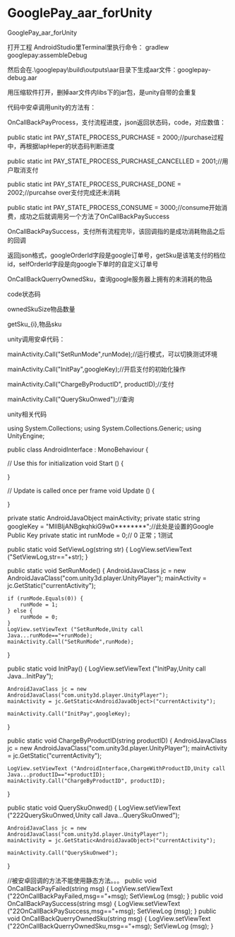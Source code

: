 # GooglePay_aar_forUnity
GooglePay_aar_forUnity

打开工程 AndroidStudio里Terminal里执行命令： gradlew googlepay:assembleDebug


然后会在.\googlepay\build\outputs\aar目录下生成aar文件：googlepay-debug.aar


用压缩软件打开，删掉aar文件内libs下的jar包，是unity自带的会重复



代码中安卓调用unity的方法有：


OnCallBackPayProcess，支付流程进度，json返回状态码，code，对应数值：


public static int PAY_STATE_PROCESS_PURCHASE = 2000;//purchase过程中，再根据IapHeper的状态码判断进度


public static int PAY_STATE_PROCESS_PURCHASE_CANCELLED = 2001;//用户取消支付


public static int PAY_STATE_PROCESS_PURCHASE_DONE = 2002;//purcahse over支付完成还未消耗


public static int PAY_STATE_PROCESS_CONSUME = 3000;//consume开始消费，成功之后就调用另一个方法了OnCallBackPaySuccess



OnCallBackPaySuccess，支付所有流程完毕，该回调指的是成功消耗物品之后的回调


返回json格式，googleOrderId字段是google订单号，getSku是该笔支付的档位id，selfOrderId字段是向google下单时的自定义订单号



OnCallBackQuerryOwnedSku，查询google服务器上拥有的未消耗的物品

code状态码

ownedSkuSize物品数量

getSku_{i},物品sku





unity调用安卓代码：

mainActivity.Call("SetRunMode",runMode);//运行模式，可以切换测试环境

mainActivity.Call("InitPay",googleKey);//开启支付的初始化操作

mainActivity.Call("ChargeByProductID", productID);//支付

mainActivity.Call("QuerySkuOnwed");//查询





unity相关代码


using System.Collections; using System.Collections.Generic; using UnityEngine;

public class AndroidInterface : MonoBehaviour {

// Use this for initialization
void Start () {
	
}

// Update is called once per frame
void Update () {
	
}

private static AndroidJavaObject mainActivity;
private static string googleKey = "MIIBIjANBgkqhkiG9w0********";//此处是设置的Google Public Key
private static int runMode = 0;// 0 正常；1测试


public static void SetViewLog(string str)
{
	LogView.setViewText ("SetViewLog,str=="+str);
}

public static void SetRunMode()
{
	AndroidJavaClass jc = new AndroidJavaClass("com.unity3d.player.UnityPlayer");
	mainActivity = jc.GetStatic<AndroidJavaObject>("currentActivity");

	if (runMode.Equals(0)) {
		runMode = 1;
	} else {
		runMode = 0;
	}
	LogView.setViewText ("SetRunMode,Unity call Java...runMode=="+runMode);
	mainActivity.Call("SetRunMode",runMode);
}


public static void InitPay()
{
	LogView.setViewText ("InitPay,Unity call Java...InitPay");

	AndroidJavaClass jc = new AndroidJavaClass("com.unity3d.player.UnityPlayer");
	mainActivity = jc.GetStatic<AndroidJavaObject>("currentActivity");

	mainActivity.Call("InitPay",googleKey);
}


public static void ChargeByProductID(string productID)
{
	AndroidJavaClass jc = new AndroidJavaClass("com.unity3d.player.UnityPlayer");
	mainActivity = jc.GetStatic<AndroidJavaObject>("currentActivity");

	LogView.setViewText ("AndroidInterface,ChargeWithProductID,Unity call Java...productID=="+productID);
	mainActivity.Call("ChargeByProductID", productID);
}

public static void QuerySkuOnwed()
{
	LogView.setViewText ("222QuerySkuOnwed,Unity call Java...QuerySkuOnwed");

	AndroidJavaClass jc = new AndroidJavaClass("com.unity3d.player.UnityPlayer");
	mainActivity = jc.GetStatic<AndroidJavaObject>("currentActivity");

	mainActivity.Call("QuerySkuOnwed");
}

//被安卓回调的方法不能使用静态方法。。。
public void OnCallBackPayFailed(string msg)
{
	LogView.setViewText ("22OnCallBackPayFailed,msg=="+msg);
	SetViewLog (msg);
}
public void OnCallBackPaySuccess(string msg)
{
	LogView.setViewText ("22OnCallBackPaySuccess,msg=="+msg);
	SetViewLog (msg);
}
public void OnCallBackQuerryOwnedSku(string msg)
{
	LogView.setViewText ("22OnCallBackQuerryOwnedSku,msg=="+msg);
	SetViewLog (msg);
}
